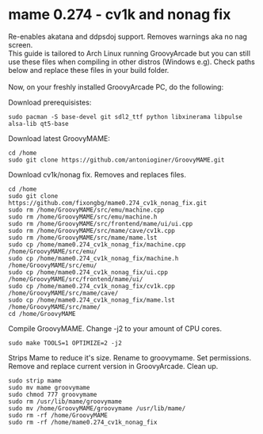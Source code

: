 # mame 0.274 - cv1k and nonag fix
Re-enables akatana and ddpsdoj support. Removes warnings aka no nag screen. 
<br>This guide is tailored to Arch Linux running GroovyArcade but you can still use these files when compiling in other distros (Windows e.g). Check paths below and replace these files in your build folder.
<br>
<br>
Now, on your freshly installed GroovyArcade PC, do the following:

Download prerequisistes:
```
sudo pacman -S base-devel git sdl2_ttf python libxinerama libpulse alsa-lib qt5-base
```
Download latest GroovyMAME:
```
cd /home
sudo git clone https://github.com/antonioginer/GroovyMAME.git
```
Download cv1k/nonag fix. Removes and replaces files.
```
cd /home
sudo git clone https://github.com/fixongbg/mame0.274_cv1k_nonag_fix.git
sudo rm /home/GroovyMAME/src/emu/machine.cpp
sudo rm /home/GroovyMAME/src/emu/machine.h
sudo rm /home/GroovyMAME/src/frontend/mame/ui/ui.cpp
sudo rm /home/GroovyMAME/src/mame/cave/cv1k.cpp
sudo rm /home/GroovyMAME/src/mame/mame.lst
sudo cp /home/mame0.274_cv1k_nonag_fix/machine.cpp /home/GroovyMAME/src/emu/
sudo cp /home/mame0.274_cv1k_nonag_fix/machine.h /home/GroovyMAME/src/emu/
sudo cp /home/mame0.274_cv1k_nonag_fix/ui.cpp /home/GroovyMAME/src/frontend/mame/ui/
sudo cp /home/mame0.274_cv1k_nonag_fix/cv1k.cpp /home/GroovyMAME/src/mame/cave/
sudo cp /home/mame0.274_cv1k_nonag_fix/mame.lst /home/GroovyMAME/src/mame/
cd /home/GroovyMAME
```
Compile GroovyMAME. Change -j2 to your amount of CPU cores.
```
sudo make TOOLS=1 OPTIMIZE=2 -j2
```
Strips Mame to reduce it's size. Rename to groovymame. Set permissions. Remove and replace current version in GroovyArcade. Clean up.
```
sudo strip mame
sudo mv mame groovymame
sudo chmod 777 groovymame
sudo rm /usr/lib/mame/groovymame
sudo mv /home/GroovyMAME/groovymame /usr/lib/mame/
sudo rm -rf /home/GroovyMAME
sudo rm -rf /home/mame0.274_cv1k_nonag_fix
```


